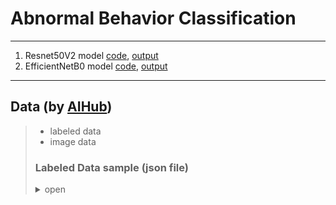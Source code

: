 # Abnormal Behavior Classification
***
1. Resnet50V2 model [code](https://github.com/yeol0129/AbnormalBehavior-Classification/blob/master/main.py), [output](https://github.com/yeol0129/AbnormalBehavior-Classification/blob/master/Resnet_output.out)
2. EfficientNetB0 model [code](https://github.com/yeol0129/AbnormalBehavior-Classification/blob/master/efficient.py), [output](https://github.com/yeol0129/AbnormalBehavior-Classification/blob/master/Efficientnet_output.out)
***
## Data (by [AIHub](https://www.aihub.or.kr/aihubdata/data/view.do?currMenu=115&topMenu=100&aihubDataSe=realm&dataSetSn=174))
> * labeled data
> * image data
> ### Labeled Data sample (json file)
> 
> <details>
> <summary>open</summary>
> ``` {
>    "id": ...,
>    "file": "video....mp4",
>    "metadata": {
>        "width": 3840,
>        "height": 2160,
>        "duration": 313.7,
>        "fps": 30,
>        "frames": 9411,
>        "created": "..."
>    },
>    "events": [
>        {
>            "name": "폭행",
>            "start_time": 152.9,
>            "duration": 4.95
>        }
>    ],
>    "frames": [
>        {
>            "number": ...,
>            "image": "frame....jpg",
>            "annotations": [
>                {
>                    "label": {
>                        "x": 1679,
>                        "y": 938,
>                        "width": 246,
>                        "height": 760
>                    },
>                    "category": {
>                        "code": "theft", ... ```
  
  ```
  ```
> </details>
